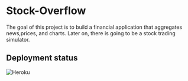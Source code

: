 # Stock-Overflow

The goal of this project is to build a financial application that aggregates news,prices, and charts. Later on, there is going to be a stock trading simulator.


## Deployment status
![Heroku](https://heroku-badge.herokuapp.com/?app=morning-temple-63814)




